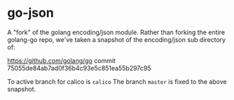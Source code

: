 # go-json

A "fork" of the golang encoding/json module.  Rather than forking the entire
golang-go repo, we've taken a snapshot of the encoding/json sub directory of:

https://github.com/golang/go
commit 75055de84ab7ad0f36b4c93e5c851ea55b297c95

To active branch for calico is `calico`
The branch `master` is fixed to the above snapshot.
